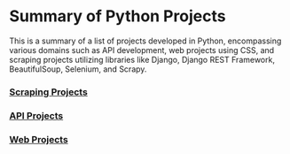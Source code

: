 # Summary of Python Projects

This is a summary of a list of projects developed in Python, encompassing various domains such as API development, web projects using CSS, and scraping projects utilizing libraries like Django, Django REST Framework, BeautifulSoup, Selenium, and Scrapy.

### [**Scraping Projects**](README-Scraping_Projects.md)

### [**API Projects**](README-API_Projects.md)

### [**Web Projects**](#)